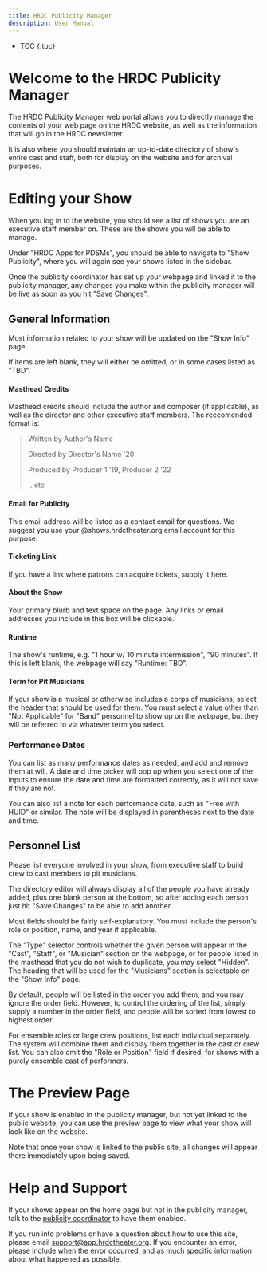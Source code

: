 ```yaml
---
title: HRDC Publicity Manager
description: User Manual
---
```


* TOC
{:toc}

# Welcome to the HRDC Publicity Manager

The HRDC Publicity Manager web portal allows you to directly manage the
contents of your web page on the HRDC website, as well as the information that
will go in the HRDC newsletter.

It is also where you should maintain an up-to-date directory of show's entire
cast and staff, both for display on the website and for archival purposes.

# Editing your Show

When you log in to the website, you should see a list of shows you are an
executive staff member on. These are the shows you will be able to manage.

Under "HRDC Apps for PDSMs", you should be able to navigate to "Show
Publicity", where you will again see your shows listed in the sidebar.

Once the publicity coordinator has set up your webpage and linked it to the
publicity manager, any changes you make within the publicity manager will be
live as soon as you hit "Save Changes".

## General Information

Most information related to your show will be updated on the "Show Info" page.

If items are left blank, they will either be omitted, or in some cases listed
as "TBD".

#### Masthead Credits

Masthead credits should include the author and composer (if applicable), as
well as the director and other executive staff members. The reccomended
format is:

> Written by Author's Name
>
> Directed by Director's Name '20
>
> Produced by Producer 1 '19, Producer 2 '22
>
> ...etc

#### Email for Publicity

This email address will be listed as a contact email for questions. We suggest
you use your @shows.hrdctheater.org email account for this purpose.

#### Ticketing Link

If you have a link where patrons can acquire tickets, supply it here.

#### About the Show

Your primary blurb and text space on the page. Any links or email addresses
you include in this box will be clickable.

#### Runtime

The show's runtime, e.g. "1 hour w/ 10 minute intermission", "90 minutes". If
this is left blank, the webpage will say "Runtime: TBD".

#### Term for Pit Musicians

If your show is a musical or otherwise includes a corps of musicians, select the
header that should be used for them. You must select a value other than "Not
Applicable" for "Band" personnel to show up on the webpage, but they will be
referred to via whatever term you select.

### Performance Dates

You can list as many performance dates as needed, and add and remove them at
will. A date and time picker will pop up when you select one of the inputs to
ensure the date and time are formatted correctly, as it will not save if they
are not.

You can also list a note for each performance date, such as "Free with HUID"
or similar. The note will be displayed in parentheses next to the date and time.

## Personnel List

Please list everyone involved in your show, from executive staff to build crew
to cast members to pit musicians.

The directory editor will always display all of the people you have already
added, plus one blank person at the bottom, so after adding each person just
hit "Save Changes" to be able to add another.

Most fields should be fairly self-explanatory. You must include the person's
role or position, name, and year if applicable.

The "Type" selector controls whether the given person will appear in the "Cast",
"Staff", or "Musician" section on the webpage, or for people listed in the
masthead that you do not wish to duplicate, you may select "Hidden". The heading
that will be used for the "Musicians" section is selectable on the "Show Info"
page.

By default, people will be listed in the order you add them, and you may ignore
the order field. However, to control the ordering of the list, simply supply a
number in the order field, and people will be sorted from lowest to highest
order.

For ensemble roles or large crew positions, list each individual separately. The
system will combine them and display them together in the cast or crew list.
You can also omit the "Role or Position" field if desired, for shows with a
purely ensemble cast of performers.

# The Preview Page

If your show is enabled in the publicity manager, but not yet linked to the
public website, you can use the preview page to view what your show will look
like on the website.

Note that once your show is linked to the public site, all changes will appear
there immediately upon being saved.

# Help and Support

If your shows appear on the home page but not in the publicity manager,
talk to the [publicity coordinator](mailto:publicity@hrdctheater.org) to
have them enabled.

If you run into problems or have a question about how to use this site, please
email [support@app.hrdctheater.org](mailto:support@app.hrdctheater.org). If you
encounter an error, please include when the error occurred, and as much
specific information about what happened as possible.
